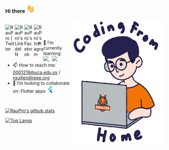 ### Hi there <img alt='Hi' width="28" src="https://github.com/RauPro/RauPro/blob/master/hi.gif">
<img align="right" width="300" height="400" src="https://github.com/RauPro/RauPro/blob/master/coding_from_home.gif">


<br/>
<a href="https://twitter.com/RaulGuillen17">
  <img align="left" alt="RauPro | Twitter" width="30px" src="https://image.flaticon.com/icons/svg/2111/2111703.svg" />
</a>
<a href="https://www.linkedin.com/in/raul-ernesto-guillen-hernandez-26b69716b/">
  <img align="left" alt="RauPro's LinkdeIN" width="30px" src="https://image.flaticon.com/icons/svg/2111/2111465.svg" />
</a>
<a href="https://www.facebook.com/TheKiira17Op/">
  <img align="left" alt="RauPro's Facebook" width="30px" src="https://image.flaticon.com/icons/svg/2111/2111342.svg" />
</a>
<a href="https://www.instagram.com/rausikes/">
  <img align="left" alt="RauPro's Instagram" width="30px" src="https://image.flaticon.com/icons/svg/2111/2111421.svg" />
</a>
<br/> <br/>

- 🌱 I’m currently learning:  &nbsp; <a href="https://angular.io/"><img width="28" src="https://angular.io/assets/images/logos/angular/angular.svg"> </a> &nbsp; <a href="https://nodejs.org/en/"> <img width="22px" src="https://nodejs.org/static/images/logo.svg"> </a>
- 📫 How to reach me: 0001219@uca.edu.sv / rguillen@ieee.org 
- 👯 I’m looking to collaborate on: Flutter apps <img width="22px" src="https://raw.githubusercontent.com/github/explore/master/topics/flutter/flutter.png"> 

<br />

[![RauPro's github stats](https://github-readme-stats.vercel.app/api?username=RauPro&count_private=true&show_icons=true&theme=radical)](https://github.com/anuraghazra/github-readme-stats)

[![Top Langs](https://github-readme-stats.vercel.app/api/top-langs/?username=RauPro&layout=compact&theme=radical)](https://github.com/anuraghazra/github-readme-stats)

<!--
- 🔭 I’m currently working on: 
- 🤔 I’m looking for help with ...
- 💬 Ask me about ...
- 😄 Pronouns: ...
- ⚡ Fun fact: ...
-->
